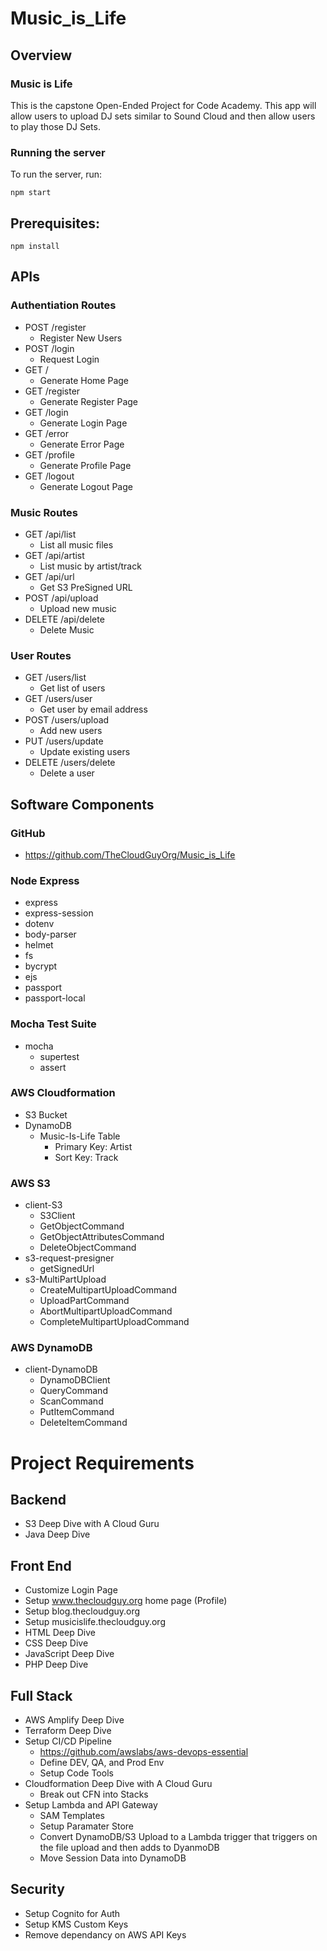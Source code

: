 # Music_is_Life

## Overview
### Music is Life
This is the capstone Open-Ended Project for Code Academy. This app will allow users to upload DJ sets similar to Sound Cloud and then allow users to play those DJ Sets.

### Running the server
To run the server, run:

```
npm start
```    

## Prerequisites:

```
npm install 
```

## APIs
### Authentiation Routes
- POST /register 
    - Register New Users
- POST /login
    - Request Login
- GET /
    - Generate Home Page
- GET /register
    - Generate Register Page
- GET /login
    - Generate Login Page
- GET /error
    - Generate Error Page
- GET /profile
    - Generate Profile Page
- GET /logout
    - Generate Logout Page

### Music Routes
- GET /api/list
    - List all music files
- GET /api/artist
    - List music by artist/track
- GET /api/url
    - Get S3 PreSigned URL
- POST /api/upload
    - Upload new music
- DELETE /api/delete
    - Delete Music

### User Routes
- GET /users/list
    - Get list of users
- GET /users/user
    - Get user by email address
- POST /users/upload
    - Add new users
- PUT /users/update
    - Update existing users
- DELETE /users/delete
    - Delete a user

## Software Components
### GitHub
- https://github.com/TheCloudGuyOrg/Music_is_Life

### Node Express
- express
- express-session
- dotenv
- body-parser
- helmet
- fs
- bycrypt
- ejs
- passport
- passport-local

### Mocha Test Suite
- mocha 
    - supertest
    - assert

### AWS Cloudformation
- S3 Bucket
- DynamoDB
    - Music-Is-Life Table
        - Primary Key: Artist
        - Sort Key: Track

### AWS S3
- client-S3
    - S3Client
    - GetObjectCommand
    - GetObjectAttributesCommand
    - DeleteObjectCommand
- s3-request-presigner
    - getSignedUrl
- s3-MultiPartUpload
    - CreateMultipartUploadCommand
    - UploadPartCommand
    - AbortMultipartUploadCommand
    - CompleteMultipartUploadCommand

### AWS DynamoDB
- client-DynamoDB
    - DynamoDBClient
    - QueryCommand
    - ScanCommand
    - PutItemCommand
    - DeleteItemCommand


# Project Requirements
## Backend
- S3 Deep Dive with A Cloud Guru
- Java Deep Dive

## Front End
- Customize Login Page
- Setup www.thecloudguy.org home page (Profile)
- Setup blog.thecloudguy.org
- Setup musicislife.thecloudguy.org
- HTML Deep Dive
- CSS Deep Dive
- JavaScript Deep Dive
- PHP Deep Dive

## Full Stack
- AWS Amplify Deep Dive
- Terraform Deep Dive
- Setup CI/CD Pipeline
    - https://github.com/awslabs/aws-devops-essential
    - Define DEV, QA, and Prod Env
    - Setup Code Tools
- Cloudformation Deep Dive with A Cloud Guru
    - Break out CFN into Stacks
- Setup Lambda and API Gateway
    - SAM Templates
    - Setup Paramater Store 
    - Convert DynamoDB/S3 Upload to a Lambda trigger that triggers on the file upload and then adds to DyanmoDB
    - Move Session Data into DynamoDB

## Security
- Setup Cognito for Auth
- Setup KMS Custom Keys
- Remove dependancy on AWS API Keys














